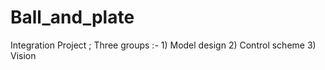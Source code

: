 # Ball_and_plate
Integration Project ; Three groups :- 1) Model design 2) Control scheme 3) Vision  
